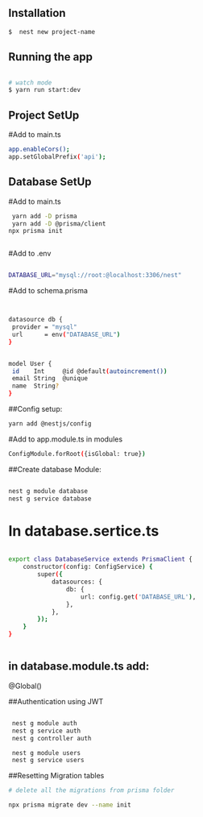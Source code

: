 

## Installation

```bash
$  nest new project-name
```

## Running the app

```bash

# watch mode
$ yarn run start:dev

```

## Project SetUp

#Add to main.ts
```bash
app.enableCors();
app.setGlobalPrefix('api');

```

## Database SetUp

#Add to main.ts
```bash
 yarn add -D prisma
 yarn add -D @prisma/client
npx prisma init



```

#Add to .env
 ```bash

 DATABASE_URL="mysql://root:@localhost:3306/nest"

 ```


#Add to schema.prisma
 ```bash


datasource db {
  provider = "mysql"
  url      = env("DATABASE_URL")
}


model User {
  id    Int     @id @default(autoincrement())
  email String  @unique
  name  String?
}
 ```



##Config setup:

```bash
yarn add @nestjs/config
```
#Add to app.module.ts in modules
```bash
ConfigModule.forRoot({isGlobal: true})
```

##Create database Module:

```bash

nest g module database
nest g service database

```

# In database.sertice.ts
```bash

export class DatabaseService extends PrismaClient {
    constructor(config: ConfigService) {
        super({
            datasources: {
                db: {
                    url: config.get('DATABASE_URL'),
                },
            },
        });
    }
}



```

## in database.module.ts add:
@Global() 





##Authentication using JWT

```bash

 nest g module auth
 nest g service auth
 nest g controller auth

 nest g module users
 nest g service users
 ```

##Resetting Migration tables

```bash
# delete all the migrations from prisma folder

npx prisma migrate dev --name init


 ```
